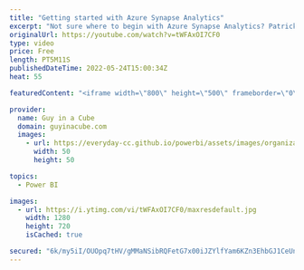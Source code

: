 ```yaml
---
title: "Getting started with Azure Synapse Analytics"
excerpt: "Not sure where to begin with Azure Synapse Analytics? Patrick gets you started and teaches you the clicks to get up and running quickly!   Get Started with Azure Synapse Analytics https://docs.microsoft.com/azure/synapse-analytics/get-started  Learn how you can become an Azure Synapse Influencer: http://aka.ms/synapseinfluencers"
originalUrl: https://youtube.com/watch?v=tWFAxOI7CF0
type: video
price: Free
length: PT5M11S
publishedDateTime: 2022-05-24T15:00:34Z
heat: 55

featuredContent: "<iframe width=\"800\" height=\"500\" frameborder=\"0\" src=\"https://www.youtube.com/embed/tWFAxOI7CF0\" allow=\"accelerometer; autoplay; encrypted-media; gyroscope; picture-in-picture\" allowfullscreen></iframe>"

provider:
  name: Guy in a Cube
  domain: guyinacube.com
  images:
    - url: https://everyday-cc.github.io/powerbi/assets/images/organizations/guyinacube.com-50x50.jpg
      width: 50
      height: 50

topics:
  - Power BI

images:
  - url: https://i.ytimg.com/vi/tWFAxOI7CF0/maxresdefault.jpg
    width: 1280
    height: 720
    isCached: true

secured: "6k/my5iI/OUOpq7tHV/gMMaNSibRQFetG7x00iJZYlfYam6KZn3EhbGJ1CeUnzD65aVtCRYsFJVw6vbXhlMq3o+784H3+83XOMeMwgwvn36BeKaPcHw0vIL61ad1b/FY0icA0BbMxCgMdy7buKYqhubqManpiM0gxWFzxrOB5PmKhK7jLkDIjiMWMAlTeQQUJc1bx5+B9pM1D5HS5RLTG0CxmMXrPV0jMJ/r6mWJWaW+S/GmnTlochjtcVqA86zanxIKkCrEcrOJZikItQgeE30Q+stC7H8E7EDD+OTe68PRMtpG0BWJqfo5fx1gSAzElU8ANWg13WNxqoaNSgOMC6e7wRfqcp/3V7fqaly03iExC/FWQ41mQB3PU+MqdakNVeZDflRXU7eguqHyAhhYsocCdJ5W510pU2uYYZp38SY=;0nw3+lFxrk36b7cDY63C2g=="
---
```


